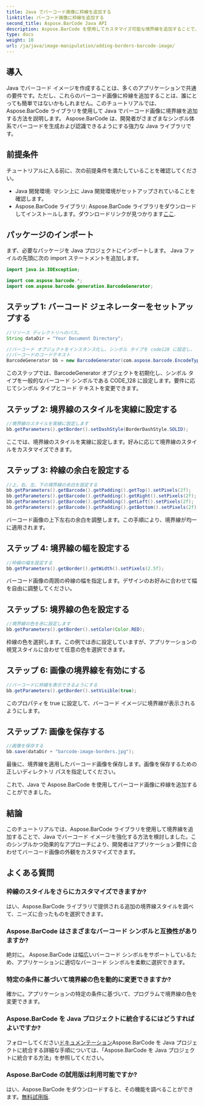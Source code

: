 ```yaml
---
title: Java でバーコード画像に枠線を追加する
linktitle: バーコード画像に枠線を追加する
second_title: Aspose.BarCode Java API
description: Aspose.BarCode を使用してカスタマイズ可能な境界線を追加することで、Java のバーコード イメージを強化します。このステップバイステップのガイドに従って、視覚的に魅力的なバーコード ソリューションを実現してください。
type: docs
weight: 10
url: /ja/java/image-manipulation/adding-borders-barcode-image/
---
```


## 導入

Java でバーコード イメージを作成することは、多くのアプリケーションで共通の要件です。ただし、これらのバーコード画像に枠線を追加することは、誰にとっても簡単ではないかもしれません。このチュートリアルでは、Aspose.BarCode ライブラリを使用して Java でバーコード画像に境界線を追加する方法を説明します。 Aspose.BarCode は、開発者がさまざまなシンボル体系でバーコードを生成および認識できるようにする強力な Java ライブラリです。

## 前提条件

チュートリアルに入る前に、次の前提条件を満たしていることを確認してください。

- Java 開発環境: マシン上に Java 開発環境がセットアップされていることを確認します。
- Aspose.BarCode ライブラリ: Aspose.BarCode ライブラリをダウンロードしてインストールします。ダウンロードリンクが見つかります[ここ](https://releases.aspose.com/barcode/java/).

## パッケージのインポート

まず、必要なパッケージを Java プロジェクトにインポートします。 Java ファイルの先頭に次の import ステートメントを追加します。

```java
import java.io.IOException;

import com.aspose.barcode.*;
import com.aspose.barcode.generation.BarcodeGenerator;
```

## ステップ 1: バーコード ジェネレーターをセットアップする

```java
//リソース ディレクトリへのパス。
String dataDir = "Your Document Directory";

//バーコード オブジェクトをインスタンス化し、シンボル タイプを code128 に設定し、
//バーコードのコードテキスト
BarcodeGenerator bb = new BarcodeGenerator(com.aspose.barcode.EncodeTypes.CODE_128, "1234567");
```

このステップでは、BarcodeGenerator オブジェクトを初期化し、シンボル タイプを一般的なバーコード シンボルである CODE_128 に設定します。要件に応じてシンボル タイプとコード テキストを変更できます。

## ステップ 2: 境界線のスタイルを実線に設定する

```java
//境界線のスタイルを実線に設定します
bb.getParameters().getBorder().setDashStyle(BorderDashStyle.SOLID);
```

ここでは、境界線のスタイルを実線に設定します。好みに応じて境界線のスタイルをカスタマイズできます。

## ステップ 3: 枠線の余白を設定する

```java
//上、右、左、下の境界線の余白を設定する
bb.getParameters().getBarcode().getPadding().getTop().setPixels(2f);
bb.getParameters().getBarcode().getPadding().getRight().setPixels(2f);
bb.getParameters().getBarcode().getPadding().getLeft().setPixels(2f);
bb.getParameters().getBarcode().getPadding().getBottom().setPixels(2f);
```

バーコード画像の上下左右の余白を調整します。この手順により、境界線が均一に適用されます。

## ステップ 4: 境界線の幅を設定する

```java
//枠線の幅を設定する
bb.getParameters().getBorder().getWidth().setPixels(2.5f);
```

バーコード画像の周囲の枠線の幅を指定します。デザインのお好みに合わせて幅を自由に調整してください。

## ステップ 5: 境界線の色を設定する

```java
//境界線の色を赤に設定します
bb.getParameters().getBorder().setColor(Color.RED);
```

枠線の色を選択します。この例では赤に設定していますが、アプリケーションの視覚スタイルに合わせて任意の色を選択できます。

## ステップ 6: 画像の境界線を有効にする

```java
//バーコードに枠線を表示できるようにする
bb.getParameters().getBorder().setVisible(true);
```

このプロパティを true に設定して、バーコード イメージに境界線が表示されるようにします。

## ステップ 7: 画像を保存する

```java
//画像を保存する
bb.save(dataDir + "barcode-image-borders.jpg");
```

最後に、境界線を適用したバーコード画像を保存します。画像を保存するための正しいディレクトリ パスを指定してください。

これで、Java で Aspose.BarCode を使用してバーコード画像に枠線を追加することができました。

## 結論

このチュートリアルでは、Aspose.BarCode ライブラリを使用して境界線を追加することで、Java でバーコード イメージを強化する方法を検討しました。このシンプルかつ効果的なアプローチにより、開発者はアプリケーション要件に合わせてバーコード画像の外観をカスタマイズできます。

## よくある質問

### 枠線のスタイルをさらにカスタマイズできますか?
はい、Aspose.BarCode ライブラリで提供される追加の境界線スタイルを調べて、ニーズに合ったものを選択できます。

### Aspose.BarCode はさまざまなバーコード シンボルと互換性がありますか?
絶対に。 Aspose.BarCode は幅広いバーコード シンボルをサポートしているため、アプリケーションに適切なバーコード シンボルを柔軟に選択できます。

### 特定の条件に基づいて境界線の色を動的に変更できますか?
確かに。アプリケーションの特定の条件に基づいて、プログラムで境界線の色を変更できます。

### Aspose.BarCode を Java プロジェクトに統合するにはどうすればよいですか?
フォローしてください[ドキュメンテーション](https://reference.aspose.com/barcode/java/)Aspose.BarCode を Java プロジェクトに統合する詳細な手順については、「Aspose.BarCode を Java プロジェクトに統合する方法」を参照してください。

### Aspose.BarCode の試用版は利用可能ですか?
はい、Aspose.BarCode をダウンロードすると、その機能を調べることができます。[無料試用版](https://releases.aspose.com/).
